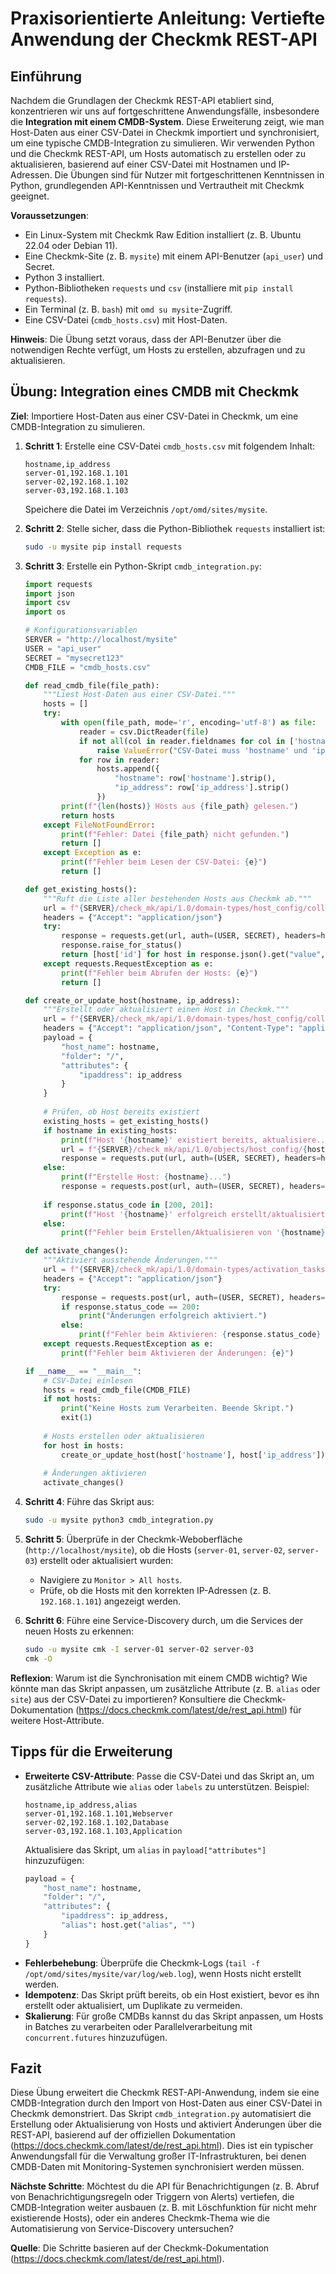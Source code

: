 # Praxisorientierte Anleitung: Vertiefte Anwendung der Checkmk REST-API

## Einführung

Nachdem die Grundlagen der Checkmk REST-API etabliert sind, konzentrieren wir uns auf fortgeschrittene Anwendungsfälle, insbesondere die **Integration mit einem CMDB-System**. Diese Erweiterung zeigt, wie man Host-Daten aus einer CSV-Datei in Checkmk importiert und synchronisiert, um eine typische CMDB-Integration zu simulieren. Wir verwenden Python und die Checkmk REST-API, um Hosts automatisch zu erstellen oder zu aktualisieren, basierend auf einer CSV-Datei mit Hostnamen und IP-Adressen. Die Übungen sind für Nutzer mit fortgeschrittenen Kenntnissen in Python, grundlegenden API-Kenntnissen und Vertrautheit mit Checkmk geeignet.

**Voraussetzungen**:
- Ein Linux-System mit Checkmk Raw Edition installiert (z. B. Ubuntu 22.04 oder Debian 11).
- Eine Checkmk-Site (z. B. `mysite`) mit einem API-Benutzer (`api_user`) und Secret.
- Python 3 installiert.
- Python-Bibliotheken `requests` und `csv` (installiere mit `pip install requests`).
- Ein Terminal (z. B. `bash`) mit `omd su mysite`-Zugriff.
- Eine CSV-Datei (`cmdb_hosts.csv`) mit Host-Daten.

**Hinweis**: Die Übung setzt voraus, dass der API-Benutzer über die notwendigen Rechte verfügt, um Hosts zu erstellen, abzufragen und zu aktualisieren.

## Übung: Integration eines CMDB mit Checkmk

**Ziel**: Importiere Host-Daten aus einer CSV-Datei in Checkmk, um eine CMDB-Integration zu simulieren.

1. **Schritt 1**: Erstelle eine CSV-Datei `cmdb_hosts.csv` mit folgendem Inhalt:
   ```csv
   hostname,ip_address
   server-01,192.168.1.101
   server-02,192.168.1.102
   server-03,192.168.1.103
   ```
   Speichere die Datei im Verzeichnis `/opt/omd/sites/mysite`.

2. **Schritt 2**: Stelle sicher, dass die Python-Bibliothek `requests` installiert ist:
   ```bash
   sudo -u mysite pip install requests
   ```

3. **Schritt 3**: Erstelle ein Python-Skript `cmdb_integration.py`:
   ```python
   import requests
   import json
   import csv
   import os

   # Konfigurationsvariablen
   SERVER = "http://localhost/mysite"
   USER = "api_user"
   SECRET = "mysecret123"
   CMDB_FILE = "cmdb_hosts.csv"

   def read_cmdb_file(file_path):
       """Liest Host-Daten aus einer CSV-Datei."""
       hosts = []
       try:
           with open(file_path, mode='r', encoding='utf-8') as file:
               reader = csv.DictReader(file)
               if not all(col in reader.fieldnames for col in ['hostname', 'ip_address']):
                   raise ValueError("CSV-Datei muss 'hostname' und 'ip_address' Spalten enthalten.")
               for row in reader:
                   hosts.append({
                       "hostname": row['hostname'].strip(),
                       "ip_address": row['ip_address'].strip()
                   })
           print(f"{len(hosts)} Hosts aus {file_path} gelesen.")
           return hosts
       except FileNotFoundError:
           print(f"Fehler: Datei {file_path} nicht gefunden.")
           return []
       except Exception as e:
           print(f"Fehler beim Lesen der CSV-Datei: {e}")
           return []

   def get_existing_hosts():
       """Ruft die Liste aller bestehenden Hosts aus Checkmk ab."""
       url = f"{SERVER}/check_mk/api/1.0/domain-types/host_config/collections/all"
       headers = {"Accept": "application/json"}
       try:
           response = requests.get(url, auth=(USER, SECRET), headers=headers)
           response.raise_for_status()
           return [host['id'] for host in response.json().get("value", [])]
       except requests.RequestException as e:
           print(f"Fehler beim Abrufen der Hosts: {e}")
           return []

   def create_or_update_host(hostname, ip_address):
       """Erstellt oder aktualisiert einen Host in Checkmk."""
       url = f"{SERVER}/check_mk/api/1.0/domain-types/host_config/collections/all"
       headers = {"Accept": "application/json", "Content-Type": "application/json"}
       payload = {
           "host_name": hostname,
           "folder": "/",
           "attributes": {
               "ipaddress": ip_address
           }
       }
       
       # Prüfen, ob Host bereits existiert
       existing_hosts = get_existing_hosts()
       if hostname in existing_hosts:
           print(f"Host '{hostname}' existiert bereits, aktualisiere...")
           url = f"{SERVER}/check_mk/api/1.0/objects/host_config/{hostname}"
           response = requests.put(url, auth=(USER, SECRET), headers=headers, data=json.dumps(payload))
       else:
           print(f"Erstelle Host: {hostname}...")
           response = requests.post(url, auth=(USER, SECRET), headers=headers, data=json.dumps(payload))
       
       if response.status_code in [200, 201]:
           print(f"Host '{hostname}' erfolgreich erstellt/aktualisiert.")
       else:
           print(f"Fehler beim Erstellen/Aktualisieren von '{hostname}': {response.status_code} - {response.text}")

   def activate_changes():
       """Aktiviert ausstehende Änderungen."""
       url = f"{SERVER}/check_mk/api/1.0/domain-types/activation_tasks/actions/activate_changes"
       headers = {"Accept": "application/json"}
       try:
           response = requests.post(url, auth=(USER, SECRET), headers=headers)
           if response.status_code == 200:
               print("Änderungen erfolgreich aktiviert.")
           else:
               print(f"Fehler beim Aktivieren: {response.status_code} - {response.text}")
       except requests.RequestException as e:
           print(f"Fehler beim Aktivieren der Änderungen: {e}")

   if __name__ == "__main__":
       # CSV-Datei einlesen
       hosts = read_cmdb_file(CMDB_FILE)
       if not hosts:
           print("Keine Hosts zum Verarbeiten. Beende Skript.")
           exit(1)
       
       # Hosts erstellen oder aktualisieren
       for host in hosts:
           create_or_update_host(host['hostname'], host['ip_address'])
       
       # Änderungen aktivieren
       activate_changes()
   ```

4. **Schritt 4**: Führe das Skript aus:
   ```bash
   sudo -u mysite python3 cmdb_integration.py
   ```

5. **Schritt 5**: Überprüfe in der Checkmk-Weboberfläche (`http://localhost/mysite`), ob die Hosts (`server-01`, `server-02`, `server-03`) erstellt oder aktualisiert wurden:
   - Navigiere zu `Monitor > All hosts`.
   - Prüfe, ob die Hosts mit den korrekten IP-Adressen (z. B. `192.168.1.101`) angezeigt werden.

6. **Schritt 6**: Führe eine Service-Discovery durch, um die Services der neuen Hosts zu erkennen:
   ```bash
   sudo -u mysite cmk -I server-01 server-02 server-03
   cmk -O
   ```

**Reflexion**: Warum ist die Synchronisation mit einem CMDB wichtig? Wie könnte man das Skript anpassen, um zusätzliche Attribute (z. B. `alias` oder `site`) aus der CSV-Datei zu importieren? Konsultiere die Checkmk-Dokumentation (https://docs.checkmk.com/latest/de/rest_api.html) für weitere Host-Attribute.

## Tipps für die Erweiterung
- **Erweiterte CSV-Attribute**: Passe die CSV-Datei und das Skript an, um zusätzliche Attribute wie `alias` oder `labels` zu unterstützen. Beispiel:
  ```csv
  hostname,ip_address,alias
  server-01,192.168.1.101,Webserver
  server-02,192.168.1.102,Database
  server-03,192.168.1.103,Application
  ```
  Aktualisiere das Skript, um `alias` in `payload["attributes"]` hinzuzufügen:
  ```python
  payload = {
      "host_name": hostname,
      "folder": "/",
      "attributes": {
          "ipaddress": ip_address,
          "alias": host.get("alias", "")
      }
  }
  ```
- **Fehlerbehebung**: Überprüfe die Checkmk-Logs (`tail -f /opt/omd/sites/mysite/var/log/web.log`), wenn Hosts nicht erstellt werden.
- **Idempotenz**: Das Skript prüft bereits, ob ein Host existiert, bevor es ihn erstellt oder aktualisiert, um Duplikate zu vermeiden.
- **Skalierung**: Für große CMDBs kannst du das Skript anpassen, um Hosts in Batches zu verarbeiten oder Parallelverarbeitung mit `concurrent.futures` hinzuzufügen.

## Fazit
Diese Übung erweitert die Checkmk REST-API-Anwendung, indem sie eine CMDB-Integration durch den Import von Host-Daten aus einer CSV-Datei in Checkmk demonstriert. Das Skript `cmdb_integration.py` automatisiert die Erstellung oder Aktualisierung von Hosts und aktiviert Änderungen über die REST-API, basierend auf der offiziellen Dokumentation (https://docs.checkmk.com/latest/de/rest_api.html). Dies ist ein typischer Anwendungsfall für die Verwaltung großer IT-Infrastrukturen, bei denen CMDB-Daten mit Monitoring-Systemen synchronisiert werden müssen.

**Nächste Schritte**: Möchtest du die API für Benachrichtigungen (z. B. Abruf von Benachrichtigungsregeln oder Triggern von Alerts) vertiefen, die CMDB-Integration weiter ausbauen (z. B. mit Löschfunktion für nicht mehr existierende Hosts), oder ein anderes Checkmk-Thema wie die Automatisierung von Service-Discovery untersuchen?

**Quelle**: Die Schritte basieren auf der Checkmk-Dokumentation (https://docs.checkmk.com/latest/de/rest_api.html).